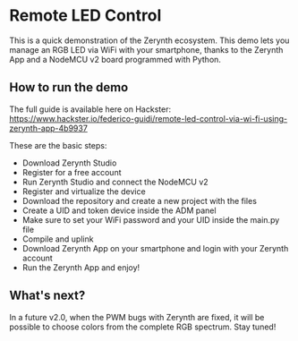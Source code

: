# Remote LED Control
This is a quick demonstration of the Zerynth ecosystem. This demo lets you manage an RGB LED via WiFi with your smartphone, thanks to the Zerynth App and a NodeMCU v2 board programmed with Python.

## How to run the demo
The full guide is available here on Hackster: https://www.hackster.io/federico-guidi/remote-led-control-via-wi-fi-using-zerynth-app-4b9937

These are the basic steps:
- Download Zerynth Studio
- Register for a free account
- Run Zerynth Studio and connect the NodeMCU v2
- Register and virtualize the device
- Download the repository and create a new project with the files
- Create a UID and token device inside the ADM panel
- Make sure to set your WiFi password and your UID inside the main.py file 
- Compile and uplink
- Download Zerynth App on your smartphone and login with your Zerynth account
- Run the Zerynth App and enjoy!

## What's next?
In a future v2.0, when the PWM bugs with Zerynth are fixed, it will be possible to choose colors from the complete RGB spectrum. Stay tuned!
